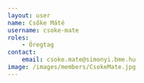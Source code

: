 ```yaml
---
layout: user
name: Csőke Máté
username: csoke-mate
roles:
    - Öregtag
contact:
    email: csoke.mate@simonyi.bme.hu
image: /images/members/CsokeMate.jpg
---
```

